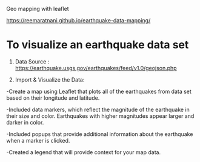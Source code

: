 Geo mapping with leaflet

https://reemaratnani.github.io/earthquake-data-mapping/

# To visualize an earthquake data set

1. Data Source : https://earthquake.usgs.gov/earthquakes/feed/v1.0/geojson.php

2. Import & Visualize the Data: 

-Create a map using Leaflet that plots all of the earthquakes from data set based on their longitude and latitude.


-Included data markers, which reflect the magnitude of the earthquake in their size and color. Earthquakes with higher magnitudes appear larger and darker in color.


-Included popups that provide additional information about the earthquake when a marker is clicked.


-Created a legend that will provide context for your map data.



